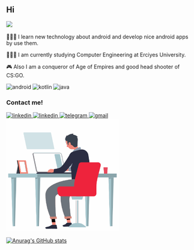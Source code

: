 
## Hi

![](https://komarev.com/ghpvc/?username=farukcuha&color=blue)

👨🏻‍💻 I learn new technology about android and develop nice android apps by use them.

👨🏻‍🎓 I am currently studying Computer Engineering at Erciyes University.

🎮 Also I am a conqueror of Age of Empires and good head shooter of CS:GO.

<img src="https://img.shields.io/badge/Android-3DDC84?style=for-the-badge&logo=android&logoColor=white" alt="android"> <img src="https://img.shields.io/badge/Kotlin-0095D5?&style=for-the-badge&logo=kotlin&logoColor=white" alt="kotlin">
<img src="https://img.shields.io/badge/Java-ED8B00?style=for-the-badge&logo=java&logoColor=white" alt="java">

### Contact me!
<a href="https://www.linkedin.com/in/ahmet-faruk-%C3%A7uha-5a8209116/">
    <img src="https://img.shields.io/badge/LinkedIn-0077B5?style=for-the-badge&logo=linkedin&logoColor=white" alt="linkedin"> 
</a>

<a href="https://twitter.com/faruk__cuha">
    <img src="https://img.shields.io/badge/Twitter-1DA1F2?style=for-the-badge&logo=twitter&logoColor=white" alt="linkedin"> 
</a>

<a href="https://t.me/farukcuha">
    <img src="https://img.shields.io/badge/Telegram-2CA5E0?style=for-the-badge&logo=telegram&logoColor=white" alt="telegram">
</a>

<a href="mailto:ahmetfarukucuha@gmail.com">
    <img src="https://img.shields.io/badge/Gmail-D14836?style=for-the-badge&logo=gmail&logoColor=white" alt="gmail">
</a>

<img src="working_anim.gif" width="300px" alt="gif"> 

[![Anurag's GitHub stats](https://github-readme-stats.vercel.app/api?username=farukcuha&show_icons=true&theme=dark)](https://github.com/farukcuha/README.md)





